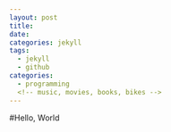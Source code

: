 ```yaml
---
layout: post
title: 
date:
categories: jekyll
tags: 
  - jekyll
  - github
categories: 
  - programming
  <!-- music, movies, books, bikes -->
---
```


#Hello, World